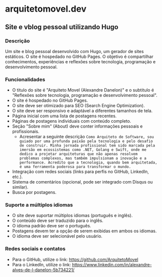 # arquitetomovel.dev
## Site e vblog pessoal utilizando Hugo
### Descrição
Um site e blog pessoal desenvolvido com Hugo, um gerador de sites estáticos. O site é hospedado no GitHub Pages. O objetivo é compartilhar conhecimentos, experiências e reflexões sobre tecnologia, programação e desenvolvimento pessoal.
### Funcionalidades
- O titulo do site é "Arquiteto Movel (Alexandre Danelon)" e o subtitulo é "Reflexões sobre tecnologia, programação e desenvolvimento pessoal".
- O site é hospedado no GitHub Pages.
- O site deve ser otimizado para SEO (Search Engine Optimization).
- O site deve ser responsivo e adaptável a diferentes tamanhos de tela.
- Página inicial com uma lista de postagens recentes.
- Páginas de postagens individuais com conteúdo completo.
- Seção "Sobre mim" (About) deve conter informações pessoais e profissionais.
  * Acresentar a seguinte descrição
    `Como Arquiteto de Software, sou guiado por uma profunda paixão pela tecnologia e pelo desafio de construir. Minha jornada profissional tem sido marcada pela imersão em ecossistemas como .NET, Golang e Swift,
    onde me dedico a projetar arquiteturas que não apenas resolvem problemas complexos, mas também impulsionam a inovação e a performance.
    Acredito que a tecnologia, quando bem arquitetada, é uma ferramenta poderosa para transformar o mundo.`
- Integração com redes sociais (links para perfis no GitHub, LinkedIn, etc.).
- Sistema de comentários (opcional, pode ser integrado com Disqus ou similar).
- Busca por postagens.

### Suporte a múltiplos idiomas
- O site deve suportar múltiplos idiomas (português e inglês).
- O conteúdo deve ser traduzido para o inglês.
- O idioma padrão deve ser o português.
- Postagens devem ter a opção de serem exibidas em ambos os idiomas.
- O idioma deve ser selecionável pelo usuário.

### Redes sociais e contatos
- Para o GitHub, utilize o link: https://github.com/ArquitetoMovel
- Para o LinkedIn, utilize o link: https://www.linkedin.com/in/alexandre-alves-de-l-danelon-5b734221/